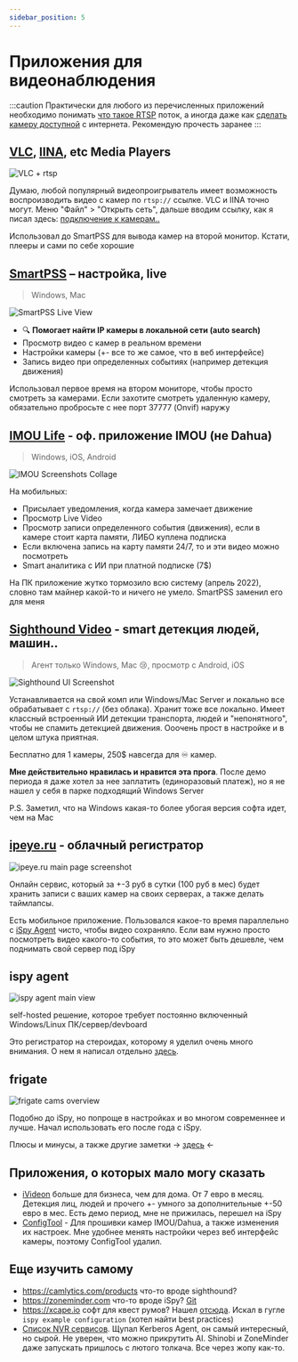 ```yaml
---
sidebar_position: 5
---
```


# Приложения для видеонаблюдения


:::caution
Практически для любого из перечисленных приложений необходимо понимать [что такое RTSP](../connection.md) поток, а иногда даже как [сделать камеру доступной](../expose.md) с интернета. Рекомендую прочесть заранее
:::

## [VLC](https://www.videolan.org/vlc/), [IINA](https://iina.io), etc Media Players

![VLC + rtsp](https://i.imgur.com/GXFSZ6m.png)

Думаю, любой популярный видеопроигрыватель имеет возможность воспроизводить видео с камер по `rtsp://` ссылке. VLC и IINA точно могут. Меню "Файл" > "Открыть сеть", дальше вводим ссылку, как я писал здесь: [подключение к камерам..](../connection.md)

Использовал до SmartPSS для вывода камер на второй монитор. Кстати, плееры и сами по себе хорошие

## [SmartPSS](https://dahuawiki.com/SmartPSS) – настройка, live

> Windows, Mac

![SmartPSS Live View](https://i.imgur.com/mOtNuq9.png)

- 🔍 **Помогает найти IP камеры в локальной сети (auto search)**
- Просмотр видео с камер в реальном времени
- Настройки камеры (+- все то же самое, что в веб интерфейсе)
- Запись видео при определенных событиях (например детекция движения)

Использовал первое время на втором мониторе, чтобы просто смотреть за камерами. Если захотите смотреть удаленную камеру, обязательно пробросьте с нее порт 37777 (Onvif) наружу

## [IMOU Life](https://www.imoulife.com/uk/support/download/app) - оф. приложение IMOU (не Dahua)

> Windows, iOS, Android

![IMOU Screenshots Collage](https://i.imgur.com/hNsgqcU.jpg)

На мобильных:

- Присылает уведомления, когда камера замечает движение
- Просмотр Live Video
- Просмотр записи определенного события (движения), если в камере стоит карта памяти, ЛИБО куплена подписка
- Если включена запись на карту памяти 24/7, то и эти видео можно посмотреть
- Smart аналитика с ИИ при платной подписке (7$)

На ПК приложение жутко тормозило всю систему (апрель 2022), словно там майнер какой-то и ничего не умело. SmartPSS заменил его для меня

## [Sighthound Video](https://www.sighthound.com/products/sighthound-video) - smart детекция людей, машин..

> Агент только Windows, Mac 😢, просмотр с Android, iOS

![Sighthound UI Screenshot](https://i.imgur.com/uDu6TX5.png)

Устанавливается на свой комп или Windows/Mac Server и локально все обрабатывает с `rtsp://` (без облака). Хранит тоже все локально. Имеет классный встроенный ИИ детекции транспорта, людей и "непонятного", чтобы не спамить детекцией движения. Ооочень прост в настройке и в целом штука приятная.

Бесплатно для 1 камеры, 250$ навсегда для ♾️ камер.

**Мне действительно нравилась и нравится эта прога**. После демо периода я даже хотел за нее заплатить (единоразовый платеж), но я не нашел у себя в парке подходящий Windows Server

P.S. Заметил, что на Windows какая-то более убогая версия софта идет, чем на Mac

## [ipeye.ru](https://ipeye.ru) - облачный регистратор

![ipeye.ru main page screenshot](https://i.imgur.com/mEVzQgh.png)

Онлайн сервис, который за +-3 руб в сутки (100 руб в мес) будет хранить записи с ваших камер на своих серверах, а также делать таймлапсы.

Есть мобильное приложение. Пользовался какое-то время параллельно с [iSpy Agent](ispy.md) чисто, чтобы видео сохраняло. Если вам нужно просто посмотреть видео какого-то события, то это может быть дешевле, чем поднимать свой сервер под iSpy

## ispy agent

![ispy agent main view](https://i.imgur.com/dDUsb3F.png)

self-hosted решение, которое требует постоянно включенный Windows/Linux ПК/сервер/devboard

Это регистратор на стероидах, которому я уделил очень много внимания. О нем я написал отдельно [здесь](ispy.md).

## frigate

![frigate cams overview](https://file.def.pm/Ww8eI8cN.png)

Подобно до iSpy, но попроще в настройках и во многом современнее и лучше. Начал использовать его после года с iSpy.

Плюсы и минусы, а также другие заметки -> [здесь](./frigate.md) <-

## Приложения, о которых мало могу сказать

- [iVideon](https://my.ivideon.com/) больше для бизнеса, чем для дома. От 7 евро в месяц. Детекция лиц, людей и прочего +- умного за дополнительные +-50 евро в мес. Есть демо период, мне не прижилась, перешел на iSpy
- [ConfigTool](https://dahuawiki.com/ConfigTool) - Для прошивки камер IMOU/Dahua, а также изменения их настроек. Мне удобнее менять настройки через веб интерфейс камеры, поэтому ConfigTool удалил.


## Еще изучить самому

- https://camlytics.com/products что-то вроде sighthound?
- https://zoneminder.com что-то вроде iSpy? [Git](https://github.com/ZoneMinder/ZoneMinder/)
- https://xcape.io софт для квест румов? Нашел [отсюда](https://xcape.io/public/documentation/en/room/AddanexternalapplicationiSpy.html). Искал в гугле `ispy example configuration` (хотел найти best practices)
- [Список NVR сервисов](https://medevel.com/10-cctv-open-source-solutions/). Щупал Kerberos Agent, он самый интересный, но сырой. Не уверен, что можно прикрутить AI. Shinobi и ZoneMinder даже запускать пришлось с лютого толкача. Все через жопу как-то.
